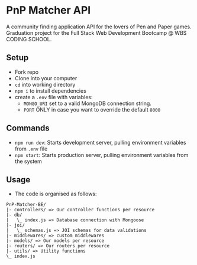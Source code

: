 # PnP Matcher API

A community finding application API for the lovers of Pen and Paper games.
Graduation project for the Full Stack Web Development Bootcamp @ WBS CODING SCHOOL.

## Setup

- Fork repo
- Clone into your computer
- `cd` into working directory
- `npm i` to install dependencies
- create a `.env` file with variables:
  - `MONGO_URI` set to a valid MongoDB connection string.
  - `PORT` ONLY in case you want to override the default `8000`

## Commands

- `npm run dev`: Starts development server, pulling environment variables from `.env` file
- `npm start`: Starts production server, pulling environment variables from the system

## Usage

- The code is organised as follows:

```
PnP-Matcher-BE/
|- controllers/ => Our controller functions per resource
|- db/
|   \_ index.js => Database connection with Mongoose
|- joi/
|   \_ schemas.js => JOI schemas for data validations
|- middlewares/ => custom middlewares
|- models/ => Our models per resource
|- routers/ => Our routers per resource
|- utils/ => Utility functions
\_ index.js
```
